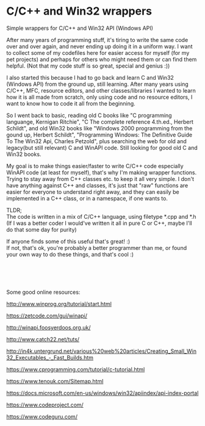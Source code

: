 # C/C++ and Win32 wrappers
Simple wrappers for C/C++ and Win32 API (Windows API)

After many years of programming stuff, it's tiring to write the same code over and over again, and never ending up doing it in a uniform way.
I want to collect some of my codefiles here for easier access for myself (for my pet projects) and perhaps for others who might need them or can find them helpful.
(Not that my code stuff is so great, special and genius :))

I also started this because I had to go back and learn C and Win32 (Windows API) from the ground up, still learning.
After many years using C/C++, MFC, resource editors, and other classes/libraries I wanted to learn how it is all made from scratch, only using code and no resource editors, I want to know how to code it all from the beginning.

So I went back to basic, reading old C books like "C programming languange, Kernigan Ritchie", "C The complete reference 4.th.ed., Herbert Schildt", and old Win32 books like "Windows 2000 programming from the gound up, Herbert Schildt", "Programming Windows: The Definitive Guide To The Win32 Api, Charles Petzold", plus searching the web for old and legacy(but still relevant) C and WinAPI code. Still looking for good old C and Win32 books.

My goal is to make things easier/faster to write C/C++ code especially WinAPI code (at least for myself), that's why I'm making wrapper functions.
Trying to stay away from C++ classes etc. to keep it all very simple. I don't have anything against C++ and classes, it's just that "raw" functions are easier for everyone to understand right away, and they can easily be implemented in a C++ class, or in a namespace, if one wants to.

TLDR;<br>
The code is written in a mix of C/C++ language, using filetype *.cpp and *.h <br>
(If I was a better coder I would've written it all in pure C or C++, maybe I'll do that some day for purity)

If anyone finds some of this useful that's great! :)<br>
If not, that's ok, you're probably a better programmer than me, or found your own way to do these things, and that's cool :)


<br><br><br><br>
Some good online resources:

http://www.winprog.org/tutorial/start.html

https://zetcode.com/gui/winapi/

http://winapi.foosyerdoos.org.uk/

http://www.catch22.net/tuts/

http://in4k.untergrund.net/various%20web%20articles/Creating_Small_Win32_Executables_-_Fast_Builds.htm

https://www.cprogramming.com/tutorial/c-tutorial.html

https://www.tenouk.com/Sitemap.html

https://docs.microsoft.com/en-us/windows/win32/apiindex/api-index-portal

https://www.codeproject.com/

https://www.codeguru.com/

